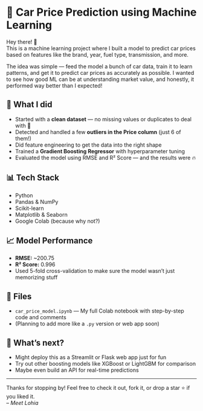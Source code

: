 # 🚗 Car Price Prediction using Machine Learning

Hey there! 👋  
This is a machine learning project where I built a model to predict car prices based on features like the brand, year, fuel type, transmission, and more.

The idea was simple — feed the model a bunch of car data, train it to learn patterns, and get it to predict car prices as accurately as possible. I wanted to see how good ML can be at understanding market value, and honestly, it performed way better than I expected!

## 🔧 What I did

- Started with a **clean dataset** — no missing values or duplicates to deal with 🙌
- Detected and handled a few **outliers in the Price column** (just 6 of them!)
- Did feature engineering to get the data into the right shape
- Trained a **Gradient Boosting Regressor** with hyperparameter tuning
- Evaluated the model using RMSE and R² Score — and the results were 🔥

## 📊 Tech Stack

- Python  
- Pandas & NumPy  
- Scikit-learn  
- Matplotlib & Seaborn  
- Google Colab (because why not?)

## 📈 Model Performance

- **RMSE:** ~200.75  
- **R² Score:** 0.996  
- Used 5-fold cross-validation to make sure the model wasn’t just memorizing stuff

## 📁 Files

- `car_price_model.ipynb` — My full Colab notebook with step-by-step code and comments
- (Planning to add more like a `.py` version or web app soon)

## 🚀 What’s next?

- Might deploy this as a Streamlit or Flask web app just for fun
- Try out other boosting models like XGBoost or LightGBM for comparison
- Maybe even build an API for real-time predictions

---

Thanks for stopping by! Feel free to check it out, fork it, or drop a star ⭐ if you liked it.  
– *Meet Lohia*
